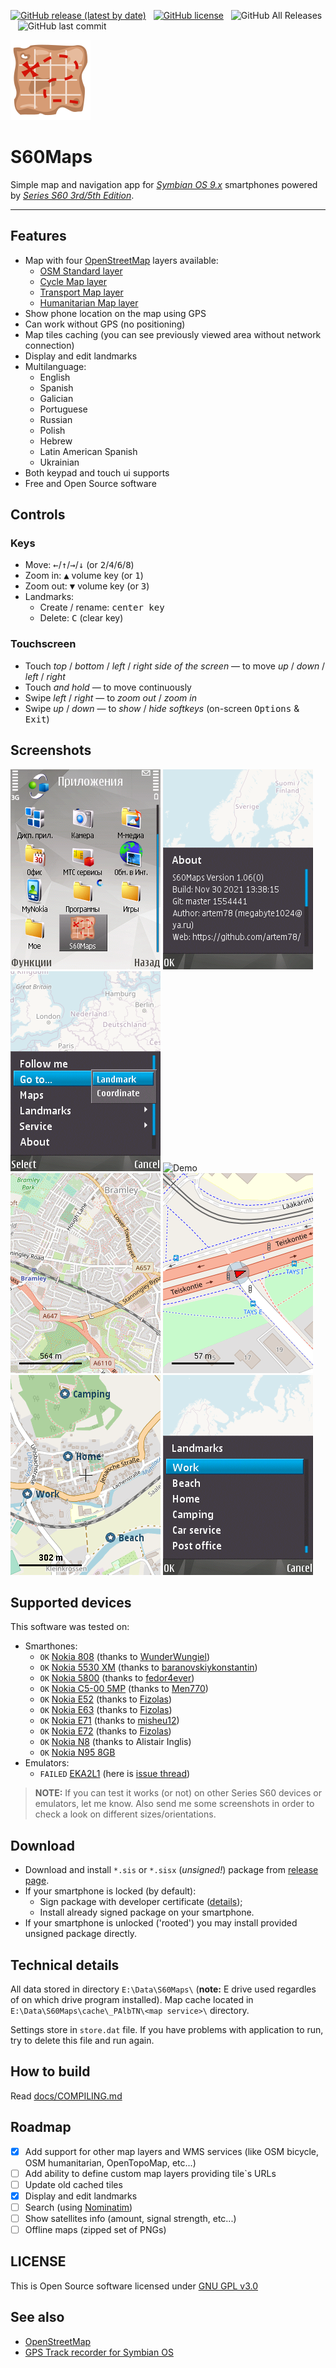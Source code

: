 [![GitHub release (latest by date)](https://img.shields.io/github/v/release/artem78/s60-maps?style=plastic)](https://github.com/artem78/s60-maps/releases/latest)&nbsp;&nbsp;&nbsp;[![GitHub license](https://img.shields.io/github/license/artem78/s60-maps?style=plastic)](https://github.com/artem78/s60-maps/blob/master/LICENSE.txt)&nbsp;&nbsp;&nbsp;![GitHub All Releases](https://img.shields.io/github/downloads/artem78/s60-maps/total?style=plastic)&nbsp;&nbsp;&nbsp;![GitHub last commit](https://img.shields.io/github/last-commit/artem78/s60-maps?style=plastic)

![icon](images/qgn_menu_S60Maps.png)
# S60Maps

Simple map and navigation app for [*Symbian OS 9.x*](https://en.wikipedia.org/wiki/Symbian#Version_comparison) smartphones powered by [*Series S60 3rd/5th Edition*](https://en.wikipedia.org/wiki/S60_%28software_platform%29#Versions_and_supported_devices).

----

## Features

- Map with four [OpenStreetMap](https://www.openstreetmap.org/) layers available:
  - [OSM Standard layer](https://wiki.openstreetmap.org/wiki/Standard_tile_layer)
  - [Cycle Map layer](https://wiki.openstreetmap.org/wiki/OpenCycleMap)
  - [Transport Map layer](https://wiki.openstreetmap.org/wiki/Transport_Map)
  - [Humanitarian Map layer](https://wiki.openstreetmap.org/wiki/Humanitarian_map_style)
- Show phone location on the map using GPS
- Can work without GPS (no positioning)
- Map tiles caching (you can see previously viewed area without network connection)
- Display and edit landmarks
- Multilanguage:
  - English
  - Spanish
  - Galician
  - Portuguese
  - Russian
  - Polish
  - Hebrew
  - Latin American Spanish
  - Ukrainian
- Both keypad and touch ui supports
- Free and Open Source software

## Controls

### Keys

- Move: <kbd>←</kbd>/<kbd>↑</kbd>/<kbd>→</kbd>/<kbd>↓</kbd> (or <kbd>2</kbd>/<kbd>4</kbd>/<kbd>6</kbd>/<kbd>8</kbd>)
- Zoom in: <kbd>▲</kbd> volume key (or <kbd>1</kbd>)
- Zoom out: <kbd>▼</kbd> volume key (or <kbd>3</kbd>)
- Landmarks:
  - Create / rename: <kbd>center key</kbd>
  - Delete: <kbd>C</kbd> (clear key)

### Touchscreen

- Touch *top* / *bottom* / *left* / *right side of the screen* — to move *up* / *down* / *left* / *right*
- Touch *and hold* — to move continuously
- Swipe *left* / *right* — to *zoom out* / *zoom in*
- Swipe *up* / *down* — to *show* / *hide softkeys* (on-screen <kbd>Options</kbd> & <kbd>Exit</kbd>)

## Screenshots

![](images/launch_icon.png "Application launch icon") ![](images/about.png "About dialog") ![](images/menu.png "Main menu") ![](images/demo_video.gif "Demo") ![](images/layers.gif "Different map layers") ![](images/map_with_marker.png "Showing location") ![](images/landmarks.png "Landmarks view") ![](images/landmarks_list.png "Landmarks list")

## Supported devices

This software was tested on:

- Smarthones:
  - `OK` [Nokia 808](https://en.wikipedia.org/wiki/Nokia_808_PureView) (thanks to [WunderWungiel](https://github.com/WunderWungiel)) 
  - `OK` [Nokia 5530 XM](https://en.wikipedia.org/wiki/Nokia_5530_XpressMusic) (thanks to [baranovskiykonstantin](https://github.com/baranovskiykonstantin))
  - `OK` [Nokia 5800](https://en.wikipedia.org/wiki/Nokia_5800_XpressMusic) (thanks to [fedor4ever](https://github.com/fedor4ever))
  - `OK` [Nokia C5-00 5MP](https://en.wikipedia.org/wiki/Nokia_C5-00) (thanks to [Men770](https://github.com/Men770))
  - `OK` [Nokia E52](https://en.wikipedia.org/wiki/Nokia_E52/E55) (thanks to [Fizolas](https://github.com/fizolas))
  - `OK` [Nokia E63](https://en.wikipedia.org/wiki/Nokia_E63) (thanks to [Fizolas](https://github.com/fizolas))
  - `OK` [Nokia E71](https://en.wikipedia.org/wiki/Nokia_E71) (thanks to [misheu12](https://github.com/misheu12))
  - `OK` [Nokia E72](https://en.wikipedia.org/wiki/Nokia_E72) (thanks to [Fizolas](https://github.com/fizolas))
  - `OK` [Nokia N8](https://en.wikipedia.org/wiki/Nokia_N8) (thanks to Alistair Inglis)
  - `OK` [Nokia N95 8GB](https://en.wikipedia.org/wiki/Nokia_N95#Variations)
- Emulators:
  - `FAILED` [EKA2L1](https://github.com/EKA2L1/EKA2L1) (here is [issue thread](https://github.com/EKA2L1/EKA2L1/issues/231))

> **NOTE:** If you can test it works (or not) on other Series S60 devices or emulators, let me know. Also send me some screenshots in order to check a look on different sizes/orientations.

## Download

- Download and install `*.sis` or `*.sisx` (*unsigned!*) package from [release page](../../../releases/latest/).
- If your smartphone is locked (by default):
  - Sign package with developer certificate ([details](https://digipassion.com/signing-sissisx-files-for-symbian-s60/));
  - Install already signed package on your smartphone.
- If your smartphone is unlocked ('rooted') you may install provided unsigned package directly.

## Technical details

All data stored in directory `E:\Data\S60Maps\` (**note:** E drive used regardles of on which drive program installed). Map cache located in `E:\Data\S60Maps\cache\_PAlbTN\<map service>\` directory.

Settings store in `store.dat` file. If you have problems with application to run, try to delete this file and run again.

## How to build

Read [docs/COMPILING.md](/docs/COMPILING.md)

## Roadmap

- [x] Add support for other map layers and WMS services (like OSM bicycle, OSM humanitarian, OpenTopoMap, etc...) 
- [ ] Add ability to define custom map layers providing tile\`s URLs
- [ ] Update old cached tiles
- [x] Display and edit landmarks
- [ ] Search (using [Nominatim](https://nominatim.openstreetmap.org/))
- [ ] Show satellites info (amount, signal strength, etc...)
- [ ] Offline maps (zipped set of PNGs)

## LICENSE

This is Open Source software licensed under [GNU GPL v3.0](/LICENSE.txt)

## See also

- [OpenStreetMap](https://wiki.openstreetmap.org/wiki/About_OpenStreetMap)
- [GPS Track recorder for Symbian OS](https://github.com/artem78/s60-gps-tracker#readme)
